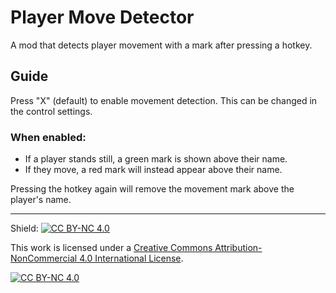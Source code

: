# Player Move Detector
A mod that detects player movement with a mark after pressing a hotkey.

## Guide
Press "X" (default) to enable movement detection. This can be changed in the control settings.

### When enabled:
- If a player stands still, a green mark is shown above their name.
- If they move, a red mark will instead appear above their name.


Pressing the hotkey again will remove the movement mark above the player's name.

--------------------------------------------------------------------------------

Shield: [![CC BY-NC 4.0][cc-by-nc-shield]][cc-by-nc]

This work is licensed under a
[Creative Commons Attribution-NonCommercial 4.0 International License][cc-by-nc].

[![CC BY-NC 4.0][cc-by-nc-image]][cc-by-nc]

[cc-by-nc]: https://creativecommons.org/licenses/by-nc/4.0/
[cc-by-nc-image]: https://licensebuttons.net/l/by-nc/4.0/88x31.png
[cc-by-nc-shield]: https://img.shields.io/badge/License-CC%20BY--NC%204.0-lightgrey.svg
